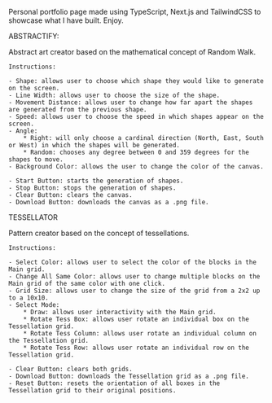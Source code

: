 Personal portfolio page made using TypeScript, Next.js and TailwindCSS to showcase what I have built. Enjoy. 


ABSTRACTIFY:

Abstract art creator based on the mathematical concept of Random Walk.

    Instructions:

    - Shape: allows user to choose which shape they would like to generate on the screen.
    - Line Width: allows user to choose the size of the shape.
    - Movement Distance: allows user to change how far apart the shapes are generated from the previous shape.
    - Speed: allows user to choose the speed in which shapes appear on the screen.
    - Angle:
        * Right: will only choose a cardinal direction (North, East, South or West) in which the shapes will be generated.
        * Random: chooses any degree between 0 and 359 degrees for the shapes to move.
    - Background Color: allows the user to change the color of the canvas.

    - Start Button: starts the generation of shapes.
    - Stop Button: stops the generation of shapes.
    - Clear Button: clears the canvas.
    - Download Button: downloads the canvas as a .png file.


TESSELLATOR

Pattern creator based on the concept of tessellations.

    Instructions:

    - Select Color: allows user to select the color of the blocks in the Main grid. 
    - Change All Same Color: allows user to change multiple blocks on the Main grid of the same color with one click.
    - Grid Size: allows user to change the size of the grid from a 2x2 up to a 10x10.
    - Select Mode:
        * Draw: allows user interactivity with the Main grid.
        * Rotate Tess Box: allows user rotate an individual box on the Tessellation grid.
        * Rotate Tess Column: allows user rotate an individual column on the Tessellation grid.
        * Rotate Tess Row: allows user rotate an individual row on the Tessellation grid.

    - Clear Button: clears both grids.
    - Download Button: downloads the Tessellation grid as a .png file.
    - Reset Button: resets the orientation of all boxes in the Tessellation grid to their original positions.     
